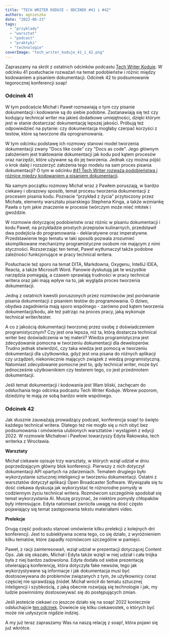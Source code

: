 ```yaml
---
title: "TECH WRITER KODUJE – ODCINEK #41 i #42"
authors: agnieszka
date: "2022-06-23"
tags:
  - "przyklady"
  - "warsztat"
  - "podcast"
  - "praktyki"
  - "technologie"
coverImage: "tech_writer_koduje_41_i_42.png"
---
```


Zapraszamy na skrót z ostatnich odcinków podcastu
[Tech Writer Koduje](https://techwriterkoduje.pl/). W odcinku 41 posłuchacie
rozważań na temat podobieństw i różnic między kodowaniem a pisaniem
dokumentacji. Odcinek 42 to podsumowanie tegorocznej konferencji soap!

### Odcinek 41

W tym podcaście Michał i Paweł rozmawiają o tym czy pisanie dokumentacji i
kodowanie są do siebie podobne. Zastanawiają się też czy kodujący technical
writer ma jakieś dodatkowe umiejętności, dzięki którym jest w stanie dostarczać
dokumentację lepszej jakości. Próbują też odpowiedzieć na pytanie: czy
dokumentacja mogłaby czerpać korzyści z testów, które są tworzone dla
oprogramowania.

W tym odcinku podstawę ich rozmowy stanowi model tworzenia dokumentacji zwany
"Docs like code" czy "Docs as code". Jego głównym założeniem jest traktowanie
dokumentacji jak kodu pod kątem procesów oraz narzędzi, które używane są do jej
tworzenia. Jednak czy można pójść o krok dalej i rozszerzyć założenia tego
modelu na sam proces pisania dokumentacji? O tym w odcinku
[#41 Tech Writer rozważa podobieństwa i różnice między kodowaniem a pisaniem dokumentacji](https://techwriterkoduje.pl/blog/2022/05/02/pisanie-dokumentacji-kodowanie).

Na samym początku rozmowy Michał wraz z Pawłem poruszają, w bardzo ciekawy i
obrazowy sposób, temat procesu tworzenia dokumentacji z procesem pisania kodu.
Poznacie “przykład z życia” przytoczony przez Michała, elementy warsztatu
pisarskiego Stephena Kinga, a także wzmiankę Pawła o tym jakie znaczenie w
procesie twórczym może mieć młotek i gwoździe.

W rozmowie dotyczącej podobieństw oraz różnic w pisaniu dokumentacji i kodu
Paweł, na przykładzie prostych przepisów kulinarnych, przedstawił dwa podejścia
do programowania - deklaratywne oraz imperatywne. Przedstawienie tego tematu w
taki sposób pozwala zrozumieć skomplikowane mechanizmy programistyczne osobom
nie mającym z nimi styczności. Rozszerzając ten temat, Paweł wytłumaczył także
podobne zależności funkcjonujące w pracy technical writera.

Posłuchacie też sporo na temat DITA, Markdowna, Oxygenu, IntelliJ IDEA, Reacta,
a także Microsoft Word. Panowie dyskutują jak te wszystkie narzędzia pomagają, a
czasem sprawiają trudności w pracy technical writera oraz jaki mają wpływ na to,
jak wygląda proces tworzenia dokumentacji.

Jedną z ostatnich kwestii poruszonych przez rozmówców jest porównanie pisania
dokumentacji z pisaniem testów do programowania. O dziwo, obydwa zagadnienia
mają sporo wspólnego - zarówno pod kątem tworzenia dokumentacji/kodu, ale też
patrząc na proces pracy, jaką wykonuje technical writer/tester.

A co z jakością dokumentacji tworzonej przez osobę z doświadczeniem
programistycznym? Czy jest ona lepsza, niż ta, którą dostarcza technical writer
bez doświadczenia w tej materii? Wiedza programistyczna jest zdecydowanie
pomocna w tworzeniu dokumentacji dla deweloperów. Trudno jednak stwierdzić, czy
taka wiedza jest pomocą w tworzeniu dokumentacji dla użytkownika, gdyż jest ona
pisana do różnych aplikacji czy urządzeń, niekoniecznie mających związek z
wiedzą programistyczną. Natomiast zdecydowanie pomocne jest to, gdy technical
writer, może być jednocześnie użytkownikiem czy testerem tego, co jest
przedmiotem dokumentacji.

Jeśli temat dokumentacji i kodowania jest Wam bliski, zachęcam do odsłuchania
tego odcinka podcastu Tech Writer Koduje. Wbrew pozorom, dziedziny te mają ze
sobą bardzo wiele wspólnego.

### Odcinek 42

Jak słusznie zauważają prowadzący podcast, konferencja soap! to święto każdego
technical writera. Dlatego też nie mogło się u nich obyć bez podsumowania i
omówienia ulubionych warsztatów i wystąpień z edycji 2022. W rozmowie Michałowi
i Pawłowi towarzyszy Edyta Rakowska, tech writerka z Wrocławia.

**Warsztaty**

Michał ciekawie opisuje trzy warsztaty, w których wziął udział w dniu
poprzedzającym główny blok konferencji. Pierwszy z nich dotyczył dokumentacji
API opartych na zdarzeniach. Tematem drugiego było wykorzystanie sztucznej
inteligencji w tworzeniu dokumentacji. Ostatni z warsztatów dotyczył aplikacji
Open Broadcaster Software. Wywiązała się tu dość ciekawa dyskusja jak
wykorzystać te różnorodne pomysły w codziennym życiu technical writera.
Rozmówcom szczególnie spodobał się temat wykorzystania AI. Muszę przyznać, że
niektóre pomysły chłopaków były interesujące. Edyta natomiast zwróciła uwagę na
dość często pojawiający się temat zastępowania tekstu materiałami video.

**Prelekcje**

Drugą część podcastu stanowi omówienie kilku prelekcji z kolejnych dni
konferencji. Jest to subiektywna ocena tego, co się działo, z wyróżnieniem kilku
tematów, które zapadły rozmówcom szczególnie w pamięci.

Paweł, z racji zainteresowań, wziął udział w prezentacji dotyczącej Content Ops.
Jak się okazało, Michał i Edyta także wzięli w niej udział i cała trójka była z
niej bardzo zadowolona. Edyta dodała od siebie prezentację otwierającą
konferencję, która dotyczyła fake newsów, tego jak wykorzystywane są informacje
i jak dokumentacja musi być dostosowywana do problemów związanych z tym, że
użytkownicy coraz częściej nie sprawdzają źródeł. Michał wrócił do tematu
sztucznej inteligencji i szybkością, z jaką obecnie rozwijają się technologie i
jak, my ludzie powinniśmy dostosowywać się do postępujących zmian.

Jeśli jesteście ciekawi co jeszcze działo się na soap! 2022 koniecznie
odsłuchajcie
[ten odcinek](https://techwriterkoduje.pl/blog/2022/06/14/soap-2022). Dowiecie
się kilku ciekawostek, o których być może nie usłyszycie nigdzie indziej.

A my już teraz zapraszamy Was na naszą relację z soap!, która pojawi się już
wkrótce.
